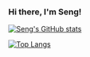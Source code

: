 ### Hi there, I'm Seng!

[![Seng's GitHub stats](https://github-readme-stats.vercel.app/api?username=Seng3694&hide=prs,issues,contribs&hide_rank=true&theme=transparent&show_icons=true)](https://github.com/anuraghazra/github-readme-stats)

[![Top Langs](https://github-readme-stats.vercel.app/api/top-langs/?username=Seng3694&theme=transparent&show_icons=true&layout=compact&langs_count=8)](https://github.com/anuraghazra/github-readme-stats)
